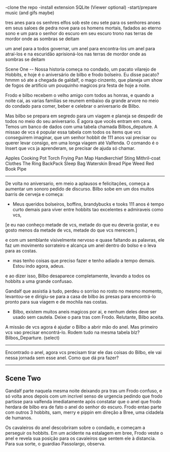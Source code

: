 -clone the repo
-install extension SQLite (Viewer optional)
-start/prepare music (and gifs maybe)

tres anes para os senhres elfos sob este ceu
sete para os senhores anoes em seus saloes de pedra
nove para os homens mortais, fadados ao eterno sono
e um para o senhor do escuro em seu escuro trono
nas terras de mordor onde as sombras se deitam

um anel para a todos governar, um anel para encontra-los
um anel para atraí-los e na escuridão aprisioná-los
nas terras de mordor onde as sombras se deitam


Scene One --
Nossa historia começa no condado, um pacato vilarejo de Hobbits, e hoje é o aniversário de bilbo e frodo bolseiro. Eu disse pacato? hmmm só ate a chegada de galdalf, o mago cinzento, que planeja um show de fogos de artificio um pouquinho magicos pra festa de hoje a noite.

Frodo e bilbo recebem o velho amigo com todos as honras, e quando a noite cai, as varias familias se reunem embaixo da grande arvore no meio do condado para comer, beber e celebrar o aniversario de Bilbo.

Mas bilbo se prepara em segredo para um viagem e planeja se despedir de todos no meio do seu aniversario. É agora que vocês entram em cena. Temos um banco de dados com uma tabela chamada Bilbos_depature. A missao de vcs é popular essa tabela com todos os items que vcs conseguirem imaginar, que um senhor hobbit de 111 anos vai precisar ou querer levar consigo, em uma longa viagem até Valfenda. O comando é o Insert que vcs ja aprenderam, se precisar de ajuda só chamar.

Apples
Cooking Pot
Torch
Frying Pan
Map
Handkerchief
Sting
Mithril-coat
Clothes
The Ring
BackPack
Sleep Bag
Waterskin
Bread
Pipe Weed
Red Book
Pipe

----------------------------

De volta no aniversario, em meio a aplausos e felicitações, começa a aumentar um sonoro pedido de discurso. Bilbo sobe em um dos muitos barris de cerveja e começa:

- Meus queridos bolseiros, boffins, brandybucks e tooks
111 anos é tempo curto demais para viver entre hobbits tao excelentes e admiraveis como vcs,

[e eu nao conheço metade de vcs, metade do que eu deveria gostar, e eu gosto menos da metade de vcs, metade do que vcs merecem.]

e com um semblante visivelmente nervoso e quase faltando as palavras, ele faz um movimento sorrateiro e alcança um anel dentro do bolso e o leva para as costas.

- mas tenho coisas que preciso fazer e tenho adiado a tempo demais. Estou indo agora, adeus.

e ao dizer isso, Bilbo desaparece completamente, levando a todos os hobbits a uma grande confusao.

Gandalf que assistia à tudo, perdeu o sorriso no rosto no mesmo momento, levantou-se e dirigiu-se para a casa de bilbo às presas para encontrá-lo pronto para sua viagem e de mochila nas costas.

- Bilbo, existem muitos aneis magicos por ai, e nenhum deles deve ser usado sem cautela. Deixe o para tras com Frodo. Relutante, Bilbo aceita.

A missão de vcs agora é ajudar o Bilbo a abrir mão do anel. Mas primeiro vcs vao precisar encontrá-lo. Rodem tudo na mesma tabela blz? Bilbos_Departure. (select)

---------------------------

Encontrado o anel, agora vcs precisam tirar ele das coisas do Bilbo, ele vai nessa jornada sem esse anel. Como que dá pra fazer?

-----------------------------------------

Scene Two
-------------------------------------------------------------
Gandalf parte naquela mesma noite deixando pra tras um Frodo confuso, e só volta anos depois com um incrivel senso de urgencia pedindo que frodo partisse para valfenda imediatamente após constatar que o anel que frodo herdara de bilbo era de fato o anel do senhor do escuro. Frodo entao parte com outros 3 hobbits, sam, merry e pippin em direção a Bree, uma cidadela de humanos.

Os cavaleiros do anel descobriram sobre o condado, e começam a perseguir os hobbits. Em um acidente na estalagem em bree, Frodo veste o anel e revela sua posição para os cavaleiros que sentem ele à distancia. Para sua sorte, o guardiao Passolargo, observa.